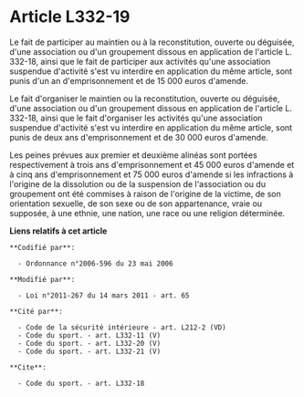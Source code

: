 # Article L332-19

Le fait de participer au maintien ou à la reconstitution, ouverte ou déguisée, d'une association ou d'un groupement dissous
en application de l'article L. 332-18, ainsi que le fait de participer aux activités qu'une association suspendue d'activité
s'est vu interdire en application du même article, sont punis d'un an d'emprisonnement et de 15 000 euros d'amende. 

Le fait d'organiser le maintien ou la reconstitution, ouverte ou déguisée, d'une association ou d'un groupement dissous en
application de l'article L. 332-18, ainsi que le fait d'organiser les activités qu'une association suspendue d'activité s'est
vu interdire en application du même article, sont punis de deux ans d'emprisonnement et de 30 000 euros d'amende. 

Les peines prévues aux premier et deuxième alinéas sont portées respectivement à trois ans d'emprisonnement et 45 000 euros
d'amende et à cinq ans d'emprisonnement et 75 000 euros d'amende si les infractions à l'origine de la dissolution ou de la
suspension de l'association ou du groupement ont été commises à raison de l'origine de la victime, de son orientation
sexuelle, de son sexe ou de son appartenance, vraie ou supposée, à une ethnie, une nation, une race ou une religion
déterminée.

**Liens relatifs à cet article**

	**Codifié par**:

	  - Ordonnance n°2006-596 du 23 mai 2006

	**Modifié par**:

	  - Loi n°2011-267 du 14 mars 2011 - art. 65

	**Cité par**:

	  - Code de la sécurité intérieure - art. L212-2 (VD)
	  - Code du sport. - art. L332-11 (V)
	  - Code du sport. - art. L332-20 (V)
	  - Code du sport. - art. L332-21 (V)

	**Cite**:

	  - Code du sport. - art. L332-18
